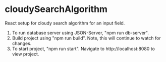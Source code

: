 # cloudySearchAlgorithm
React setup for cloudy search algorithm for an input field.

1) To run database server using JSON-Server, "npm run db-server".
2) Build project using "npm run build". Note, this will continue to watch for changes.
3) To start project, "npm run start". Navigate to http://localhost:8080 to view project.
